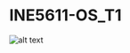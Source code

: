 # INE5611-OS_T1

![alt text](C:\Users\joao.mathias\source\repos\os_t1\5e65cd18-5af7-4967-b119-436f44f222c2.jpeg?raw=true)